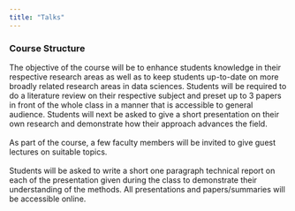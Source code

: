 ```yaml
---
title: "Talks"
---
```


### Course Structure
The objective of the course will be to enhance students knowledge in their respective research areas as well as to keep students up-to-date on more broadly related research areas in data sciences. Students will be required to do a literature review on their respective subject and preset up to 3 papers in front of the whole class in a manner that is accessible to general audience. Students will next be asked to give a short presentation on their own research and demonstrate how their approach advances the field. 
<br>
<br>
As part of the course, a few faculty members will be invited to give guest lectures on suitable topics. 
<br>
<br>
Students will be asked to write a short one paragraph technical report on each of the presentation given during the class to demonstrate their understanding of the methods. All presentations and papers/summaries will be accessible online.  